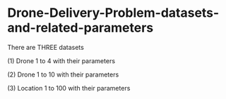# Drone-Delivery-Problem-datasets-and-related-parameters
There are THREE datasets

(1) Drone 1 to 4 with their parameters

(2) Drone 1 to 10 with their parameters

(3) Location 1 to 100 with their parameters
